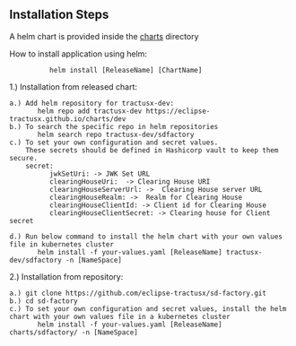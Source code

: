 ## Installation Steps

A helm chart is provided inside the [charts](charts/sdfactory) directory

How to install application using helm:  <br />

              helm install [ReleaseName] [ChartName]

1.) Installation from released chart: <br />
    
    a.) Add helm repository for tractusx-dev:
           helm repo add tractusx-dev https://eclipse-tractusx.github.io/charts/dev
    b.) To search the specific repo in helm repositories 
           helm search repo tractusx-dev/sdfactory
    c.) To set your own configuration and secret values.
        These secrets should be defined in Hashicorp vault to keep them secure.
        secret:
              jwkSetUri: -> JWK Set URL
              clearingHouseUri:  -> Clearing House URI
              clearingHouseServerUrl: ->  Clearing House server URL
              clearingHouseRealm: ->  Realm for Clearing House
              clearingHouseClientId: -> Client id for Clearing House
              clearingHouseClientSecret: -> Clearing house for Client secret

    d.) Run below command to install the helm chart with your own values file in kubernetes cluster
           helm install -f your-values.yaml [ReleaseName] tractusx-dev/sdfactory -n [NameSpace]

 


2.) Installation from repository:
        
    a.) git clone https://github.com/eclipse-tractusx/sd-factory.git
    b.) cd sd-factory
    c.) To set your own configuration and secret values, install the helm chart with your own values file in a kubernetes cluster
           helm install -f your-values.yaml [ReleaseName] charts/sdfactory/ -n [NameSpace]
